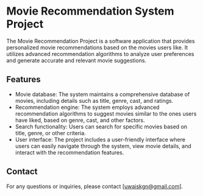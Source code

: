 # Movie Recommendation System Project

The Movie Recommendation Project is a software application that provides personalized movie recommendations based on the movies users like. 
It utilizes advanced recommendation algorithms to analyze user preferences and generate accurate and relevant movie suggestions.

## Features

- Movie database: The system maintains a comprehensive database of movies, including details such as title, genre, cast, and ratings.
- Recommendation engine: The system employs advanced recommendation algorithms to suggest movies similar to the ones users have liked, based on genre, cast, and other factors.
- Search functionality: Users can search for specific movies based on title, genre, or other criteria.
- User interface: The project includes a user-friendly interface where users can easily navigate through the system, view movie details, and interact with the recommendation features.

## Contact

For any questions or inquiries, please contact [uwaiskgn@gmail.com].

